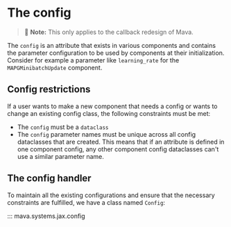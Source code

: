 # The config

> 🚧 **Note:** This only applies to the callback redesign of Mava.

The `config` is an attribute that exists in various components and contains the parameter configuration to be used by components at their initialization. Consider for example a parameter like `learning_rate` for the `MAPGMinibatchUpdate` component.
## Config restrictions
If a user wants to make a new component that needs a config or wants to change an existing config class, the following constraints must be met:

- The `config` must be a `dataclass`
- The `config` parameter names must be unique across all config dataclasses that are created. This means that if an attribute is defined in one component config, any other component config dataclasses can't use a similar parameter name.

## The config handler
To maintain all the existing configurations and ensure that the necessary constraints are fulfilled, we have a class named `Config`:

::: mava.systems.jax.config
